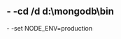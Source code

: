 -<!--=== Change Drive in Command Prompt ===-->
 -cd /d d:\mongodb\bin
 -
 -<!--=== Set Production Enviornment in Command Prompt ===-->
 -set NODE_ENV=production
